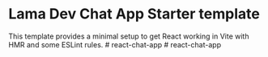 # Lama Dev Chat App Starter template

This template provides a minimal setup to get React working in Vite with HMR and some ESLint rules.
#   r e a c t - c h a t - a p p  
 #   r e a c t - c h a t - a p p  
 